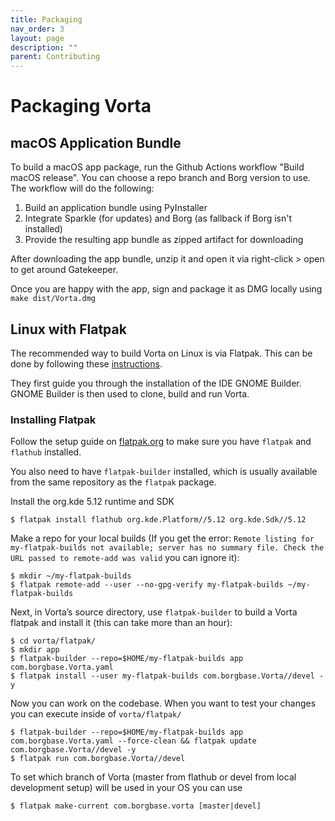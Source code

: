 ```yaml
---
title: Packaging
nav_order: 3
layout: page
description: ""
parent: Contributing
---
```

# Packaging Vorta

## macOS Application Bundle

To build a macOS app package, run the Github Actions workflow "Build macOS release". You can choose a repo branch and Borg version to use. The workflow will do the following:

1. Build an application bundle using PyInstaller
2. Integrate Sparkle (for updates) and Borg (as fallback if Borg isn't installed)
3. Provide the resulting app bundle as zipped artifact for downloading

After downloading the app bundle, unzip it and open it via right-click > open to get around Gatekeeper.

Once you are happy with the app, sign and package it as DMG locally using `make dist/Vorta.dmg`


## Linux with Flatpak

The recommended way to build Vorta on Linux is via Flatpak. This can be done by following these [instructions](https://wiki.gnome.org/Newcomers/BuildProject).

They first guide you through the installation of the IDE GNOME Builder. GNOME Builder is then used to clone, build and run Vorta.

### Installing Flatpak

Follow the setup guide on [flatpak.org](http://flatpak.org/setup/) to make sure you have ``flatpak`` and ``flathub`` installed.

You also need to have ``flatpak-builder`` installed, which is usually available from the same repository as the ``flatpak`` package.

Install the org.kde 5.12 runtime and SDK
```
$ flatpak install flathub org.kde.Platform//5.12 org.kde.Sdk//5.12
```

Make a repo for your local builds (If you get the error: ``Remote listing for my-flatpak-builds not available; server has no summary file. Check the URL passed to remote-add was valid`` you can ignore it):
```
$ mkdir ~/my-flatpak-builds
$ flatpak remote-add --user --no-gpg-verify my-flatpak-builds ~/my-flatpak-builds
```

Next, in Vorta’s source directory, use ``flatpak-builder`` to build a Vorta flatpak and install it (this can take more than an hour):
```
$ cd vorta/flatpak/
$ mkdir app
$ flatpak-builder --repo=$HOME/my-flatpak-builds app com.borgbase.Vorta.yaml
$ flatpak install --user my-flatpak-builds com.borgbase.Vorta//devel -y
```

Now you can work on the codebase.
When you want to test your changes you can execute inside of ``vorta/flatpak/``
```
$ flatpak-builder --repo=$HOME/my-flatpak-builds app com.borgbase.Vorta.yaml --force-clean && flatpak update com.borgbase.Vorta//devel -y
$ flatpak run com.borgbase.Vorta//devel 
```

To set which branch of Vorta (master from flathub or devel from local development setup) will be used in your OS you can use

```
$ flatpak make-current com.borgbase.vorta [master|devel]
```

